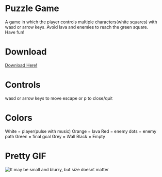 # Puzzle Game
A game in which the player controls multiple characters(white squares) with wasd or arrow keys. Avoid lava and enemies to reach the green square. Have fun!

# Download
[Download Here!](https://nofile.io/f/py2VfBVu0zo "Download Link")

# Controls
wasd or arrow keys to move
escape or p to close/quit

# Colors
White = player(pulse with music)
Orange = lava
Red = enemy
  dots = enemy path
Green = final goal
Grey = Wall
Black = Empty

# Pretty GIF

![It may be small and blurry, but size doesnt matter](https://media.giphy.com/media/SKxGJQ7l79CGfGbG8B/giphy.gif)
